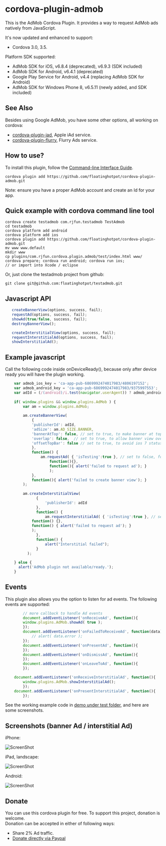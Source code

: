 # cordova-plugin-admob #
This is the AdMob Cordova Plugin. It provides a way to request AdMob ads natively from JavaScript. 

It's now updated and enhanced to support:
* Cordova 3.0, 3.5.

Platform SDK supported:
* AdMob SDK for iOS, v6.8.4 (deprecated), v6.9.3 (SDK included)
* AdMob SDK for Android, v6.4.1 (deprecated)
* Google Play Service for Android, v4.4 (replacing AdMob SDK for Android)
* AdMob SDK for Windows Phone 8, v6.5.11 (newly added, and SDK included)

## See Also ##
Besides using Google AdMob, you have some other options, all working on cordova:
* [cordova-plugin-iad](https://github.com/floatinghotpot/cordova-plugin-iad), Apple iAd service. 
* [cordova-plugin-flurry](https://github.com/floatinghotpot/cordova-plugin-flurry), Flurry Ads service.

## How to use? ##
To install this plugin, follow the [Command-line Interface Guide](http://cordova.apache.org/docs/en/edge/guide_cli_index.md.html#The%20Command-line%20Interface).

    cordova plugin add https://github.com/floatinghotpot/cordova-plugin-admob.git

Note: ensure you have a proper AdMob account and create an Id for your app.

## Quick example with cordova command line tool ##
    cordova create testadmob com.rjfun.testadmob TestAdmob
    cd testadmob
    cordova platform add android
    cordova platform add ios
    cordova plugin add https://github.com/floatinghotpot/cordova-plugin-admob.git
    mv www www.default
    mkdir www
    cp plugins/com.rjfun.cordova.plugin.admob/test/index.html www/
    cordova prepare; cordova run android; cordova run ios;
    // or import into Xcode / eclipse

Or, just clone the testadmob project from github:

    git clone git@github.com:floatinghotpot/testadmob.git

## Javascript API ##
```javascript
   createBannerView(options, success, fail);
   requestAd(options, success, fail);
   showAd(true/false, success, fail);
   destroyBannerView();

   createInterstitialView(options, success, fail);
   requestInterstitialAd(options, success, fail);
   showInterstitialAd();
```

## Example javascript ##
Call the following code inside onDeviceReady(), because only after device ready you will have the plugin working.
```javascript
    var admob_ios_key = 'ca-app-pub-6869992474017983/4806197152';
    var admob_android_key = 'ca-app-pub-6869992474017983/9375997553';
    var adId = (/(android)/i.test(navigator.userAgent)) ? admob_android_key : admob_ios_key;
        
    if( window.plugins && window.plugins.AdMob ) {
        var am = window.plugins.AdMob;
    
        am.createBannerView( 
            {
            'publisherId': adId,
            'adSize': am.AD_SIZE.BANNER,
            'bannerAtTop': false, // set to true, to make banner at top
            'overlap': false,  // set to true, to allow banner view overlap web content instead of push up/down
            'offsetTopBar': false // set to true, to avoid ios 7 status bar overlap
            }, 
            function() {
        	    am.requestAd( { 'isTesting':true }, // set to false, for production purpose 
            		function(){}, 
            		function(){ alert('failed to request ad'); }
            		);
            }, 
            function(){ alert('failed to create banner view'); }
        );
        
        am.createInterstitialView(
              {
                  'publisherId': adId
              },
              function() {
                  am.requestInterstitialAd( { 'isTesting':true }, // set to false, for production purpose
			function() {}, 
			function() { alert('failed to request ad'); }
			);
              },
              function() {
                  alert("Interstitial failed");
              }
          );
        
    } else {
      alert('AdMob plugin not available/ready.');
    }
```

## Events ##
This plugin also allows you the option to listen for ad events. The following events are supported:
```javascript
    	// more callback to handle Ad events
    	document.addEventListener('onReceiveAd', function(){
		window.plugins.AdMob.showAd( true );
    	});
    	document.addEventListener('onFailedToReceiveAd', function(data){
    		// alert( data.error );
    	});
    	document.addEventListener('onPresentAd', function(){
    	});
    	document.addEventListener('onDismissAd', function(){
    	});
    	document.addEventListener('onLeaveToAd', function(){
    	});   

	document.addEventListener('onReceiveInterstitialAd', function(){
		window.plugins.AdMob.showInterstitialAd();
        });
	document.addEventListener('onPresentInterstitialAd', function(){
        });
```

See the working example code in [demo under test folder](test/index.html), and here are some screenshots.
 
## Screenshots (banner Ad / interstitial Ad) ##

iPhone:

![ScreenShot](admob-iphone.jpg)

iPad, landscape:

![ScreenShot](admob-ipad-landscape.jpg)

Android:

![ScreenShot](admob-android.jpg)


## Donate ##
You can use this cordova plugin for free. To support this project, donation is welcome.  
Donation can be accepted in either of following ways:
* Share 2% Ad traffic. 
* [Donate directly via Paypal](http://floatinghotpot.github.io/#donate)

